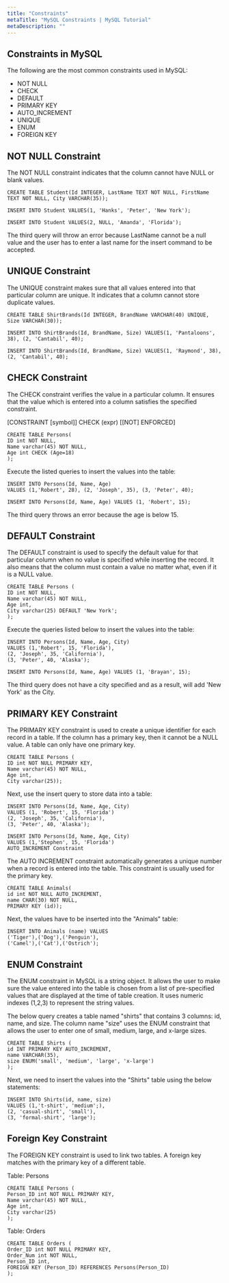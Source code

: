 ```yaml
---
title: "Constraints"
metaTitle: "MySQL Constraints | MySQL Tutorial"
metaDescription: ""
---
```


## Constraints in MySQL

The following are the most common constraints used in MySQL:

- NOT NULL
- CHECK
- DEFAULT
- PRIMARY KEY
- AUTO_INCREMENT
- UNIQUE
- ENUM
- FOREIGN KEY

## NOT NULL Constraint

The NOT NULL constraint indicates that the column cannot have NULL or blank values.

```mysql
CREATE TABLE Student(Id INTEGER, LastName TEXT NOT NULL, FirstName TEXT NOT NULL, City VARCHAR(35));
```

```mysql
INSERT INTO Student VALUES(1, 'Hanks', 'Peter', 'New York');
```

```mysql
INSERT INTO Student VALUES(2, NULL, 'Amanda', 'Florida');
```

The third query will throw an error because LastName cannot be a null value and the user has to enter a last name for the insert command to be accepted.

## UNIQUE Constraint

The UNIQUE constraint makes sure that all values entered into that particular column are unique. It indicates that a column cannot store duplicate values.

```mysql
CREATE TABLE ShirtBrands(Id INTEGER, BrandName VARCHAR(40) UNIQUE, Size VARCHAR(30));
```

```mysql
INSERT INTO ShirtBrands(Id, BrandName, Size) VALUES(1, 'Pantaloons', 38), (2, 'Cantabil', 40);
```

```mysql
INSERT INTO ShirtBrands(Id, BrandName, Size) VALUES(1, 'Raymond', 38), (2, 'Cantabil', 40);
```

## CHECK Constraint

The CHECK constraint verifies the value in a particular column. It ensures that the value which is entered into a column satisfies the specified constraint.

[CONSTRAINT [symbol]] CHECK (expr) [[NOT] ENFORCED]

```mysql
CREATE TABLE Persons(
ID int NOT NULL,
Name varchar(45) NOT NULL,
Age int CHECK (Age=18)
);
```

Execute the listed queries to insert the values into the table:

```mysql
INSERT INTO Persons(Id, Name, Age)
VALUES (1,'Robert', 28), (2, 'Joseph', 35), (3, 'Peter', 40);
```

```mysql
INSERT INTO Persons(Id, Name, Age) VALUES (1, 'Robert', 15);
```

The third query throws an error because the age is below 15.

## DEFAULT Constraint

The DEFAULT constraint is used to specify the default value for that particular column when no value is specified while inserting the record. It also means that the column must contain a value no matter what, even if it is a NULL value.

```mysql
CREATE TABLE Persons (
ID int NOT NULL,
Name varchar(45) NOT NULL,
Age int,
City varchar(25) DEFAULT 'New York';
);
```

Execute the queries listed below to insert the values into the table:

```mysql
INSERT INTO Persons(Id, Name, Age, City)
VALUES (1,'Robert', 15, 'Florida'),
(2, 'Joseph', 35, 'California'),
(3, 'Peter', 40, 'Alaska');
```

```mysql
INSERT INTO Persons(Id, Name, Age) VALUES (1, 'Brayan', 15);
```

The third query does not have a city specified and as a result, will add &#39;New York&#39; as the City.

## PRIMARY KEY Constraint

The PRIMARY KEY constraint is used to create a unique identifier for each record in a table. If the column has a primary key, then it cannot be a NULL value. A table can only have one primary key.

```mysql
CREATE TABLE Persons (
ID int NOT NULL PRIMARY KEY,
Name varchar(45) NOT NULL,
Age int,
City varchar(25));
```

Next, use the insert query to store data into a table:

```mysql
INSERT INTO Persons(Id, Name, Age, City)
VALUES (1, 'Robert', 15, 'Florida')
(2, 'Joseph', 35, 'California'),
(3, 'Peter', 40, 'Alaska');
```

```mysql
INSERT INTO Persons(Id, Name, Age, City)
VALUES (1,'Stephen', 15, 'Florida')
AUTO_INCREMENT Constraint
```

The AUTO INCREMENT constraint automatically generates a unique number when a record is entered into the table. This constraint is usually used for the primary key.

```mysql
CREATE TABLE Animals(
id int NOT NULL AUTO_INCREMENT,
name CHAR(30) NOT NULL,
PRIMARY KEY (id));
```

Next, the values have to be inserted into the &quot;Animals&quot; table:

```mysql
INSERT INTO Animals (name) VALUES
('Tiger'),('Dog'),('Penguin'),
('Camel'),('Cat'),('Ostrich');
```

## ENUM Constraint

The ENUM constraint in MySQL is a string object. It allows the user to make sure the value entered into the table is chosen from a list of pre-specified values that are displayed at the time of table creation. It uses numeric indexes (1,2,3) to represent the string values.

The below query creates a table named &quot;shirts&quot; that contains 3 columns: id, name, and size. The column name &quot;size&quot; uses the ENUM constraint that allows the user to enter one of small, medium, large, and x-large sizes.

```mysql
CREATE TABLE Shirts (
id INT PRIMARY KEY AUTO_INCREMENT,
name VARCHAR(35),
size ENUM('small', 'medium', 'large', 'x-large')
);
```

Next, we need to insert the values into the &quot;Shirts&quot; table using the below statements:

```mysql
INSERT INTO Shirts(id, name, size)
VALUES (1,'t-shirt', 'medium';),
(2, 'casual-shirt', 'small'),
(3, 'formal-shirt', 'large');
```

## Foreign Key Constraint

The FOREIGN KEY constraint is used to link two tables. A foreign key matches with the primary key of a different table.

Table: Persons

```mysql
CREATE TABLE Persons (
Person_ID int NOT NULL PRIMARY KEY,
Name varchar(45) NOT NULL,
Age int,
City varchar(25)
);
```

Table: Orders

```mysql
CREATE TABLE Orders (
Order_ID int NOT NULL PRIMARY KEY,
Order_Num int NOT NULL,
Person_ID int,
FOREIGN KEY (Person_ID) REFERENCES Persons(Person_ID)
);
```
